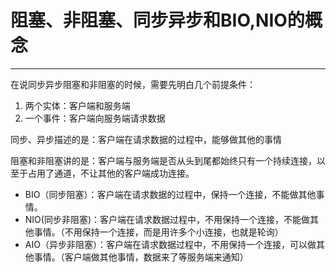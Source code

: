 # 阻塞、非阻塞、同步异步和BIO,NIO的概念

---

在说同步异步阻塞和非阻塞的时候，需要先明白几个前提条件：

1. 两个实体：客户端和服务端
2. 一个事件：客户端向服务端请求数据

同步、异步描述的是：客户端在请求数据的过程中，能够做其他的事情

阻塞和非阻塞讲的是：客户端与服务端是否从头到尾都始终只有一个持续连接，以至于占用了通道，不让其他的客户端成功连接。

- BIO（同步阻塞）：客户端在请求数据的过程中，保持一个连接，不能做其他事情。
- NIO(同步非阻塞)：客户端在请求数据过程中，不用保持一个连接，不能做其他事情。（不用保持一个连接，而是用许多个小连接，也就是轮询）
- AIO（异步非阻塞）：客户端在请求数据过程中，不用保持一个连接，可以做其他事情。（客户端做其他事情，数据来了等服务端来通知）

